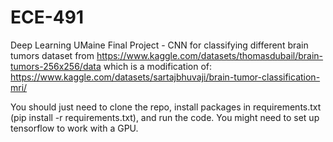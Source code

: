 # ECE-491
Deep Learning UMaine
Final Project - CNN for classifying different brain tumors
dataset from https://www.kaggle.com/datasets/thomasdubail/brain-tumors-256x256/data
which is a modification of:
https://www.kaggle.com/datasets/sartajbhuvaji/brain-tumor-classification-mri/

You should just need to clone the repo, install packages in
requirements.txt (pip install -r requirements.txt), and run the code. 
You might need to set up tensorflow to work with a GPU.